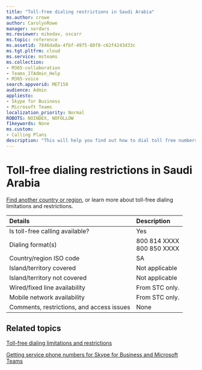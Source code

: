 ```yaml
---
title: "Toll-free dialing restrictions in Saudi Arabia"
ms.author: crowe
author: CarolynRowe
manager: serdars
ms.reviewer: mikedav, oscarr
ms.topic: reference
ms.assetid: 7846da8a-4fbf-4975-80f8-c62f4243d33c
ms.tgt.pltfrm: cloud
ms.service: msteams
ms.collection: 
- M365-collaboration
- Teams_ITAdmin_Help
- M365-voice
search.appverid: MET150
audience: Admin
appliesto:
- Skype for Business 
- Microsoft Teams
localization_priority: Normal
ROBOTS: NOINDEX, NOFOLLOW
f1keywords: None
ms.custom:
- Calling Plans
description: "This will help you find out how to dial toll free numbers in each country/region. After you select the country/region, it will take you to a country-specific page that contains specific details, restrictions, and limits for toll-free service availability where toll-free service is available. The dialing format or formats will show you the required access codes within each country/region to dial the toll free number."
---
```


# Toll-free dialing restrictions in Saudi Arabia

[Find another country or region](../toll-free-dialing-limitations-and-restrictions.md), or learn more about toll-free dialing limitations and restrictions.


|**Details**|**Description**|
|:-----|:-----|
|Is toll-free calling available?  <br/> |Yes  <br/> |
|Dialing format(s)  <br/> | 800 814 XXXX <br/>  800 850 XXXX <br/> |
|Country/region ISO code  <br/> |SA  <br/> |
|Island/territory covered  <br/> |Not applicable  <br/> |
|Island/territory not covered  <br/> |Not applicable  <br/> |
|Wired/fixed line availability  <br/> |From STC only.  <br/> |
|Mobile network availability  <br/> |From STC only.  <br/> |
|Comments, restrictions, and access issues  <br/> |None  <br/> |
   
## Related topics

[Toll-free dialing limitations and restrictions](../toll-free-dialing-limitations-and-restrictions.md)

[Getting service phone numbers for Skype for Business and Microsoft Teams](/skypeforbusiness/what-is-phone-system-in-office-365/getting-service-phone-numbers)

  
 